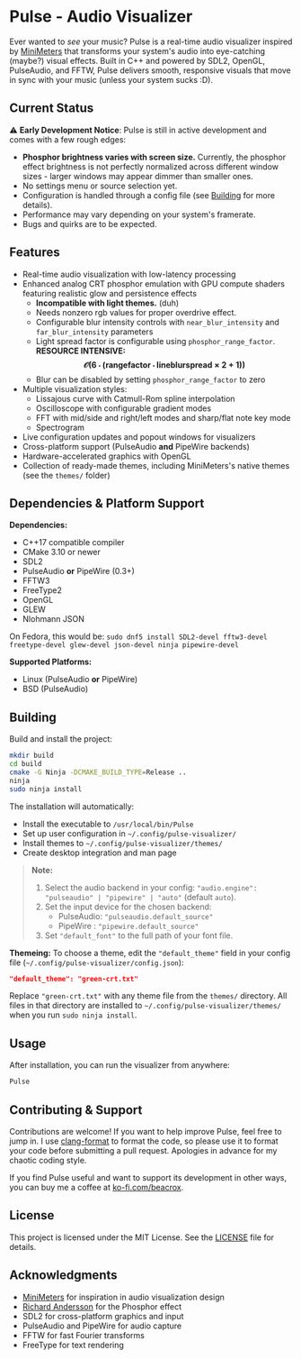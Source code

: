 # Pulse - Audio Visualizer

Ever wanted to *see* your music? Pulse is a real-time audio visualizer inspired by [MiniMeters](https://minimeters.app/) that transforms your system's audio into eye-catching (maybe?) visual effects. Built in C++ and powered by SDL2, OpenGL, PulseAudio, and FFTW, Pulse delivers smooth, responsive visuals that move in sync with your music (unless your system sucks :D).

## Current Status

⚠️ **Early Development Notice**: Pulse is still in active development and comes with a few rough edges:

- **Phosphor brightness varies with screen size.** Currently, the phosphor effect brightness is not perfectly normalized across different window sizes - larger windows may appear dimmer than smaller ones.
- No settings menu or source selection yet.
- Configuration is handled through a config file (see [Building](#building) for more details).
- Performance may vary depending on your system's framerate.
- Bugs and quirks are to be expected.

## Features

- Real-time audio visualization with low-latency processing
- Enhanced analog CRT phosphor emulation with GPU compute shaders featuring realistic glow and persistence effects
  - **Incompatible with light themes.** (duh)
  - Needs nonzero rgb values for proper overdrive effect.
  - Configurable blur intensity controls with `near_blur_intensity` and `far_blur_intensity` parameters
  - Light spread factor is configurable using `phosphor_range_factor`. **RESOURCE INTENSIVE: $$\mathcal{O}\left(6 \cdot \left(\text{rangefactor} \cdot \text{lineblurspread} \times 2 + 1\right)\right)$$**
  - Blur can be disabled by setting `phosphor_range_factor` to zero
- Multiple visualization styles:
	- Lissajous curve with Catmull-Rom spline interpolation
	- Oscilloscope with configurable gradient modes
	- FFT with mid/side and right/left modes and sharp/flat note key mode
	- Spectrogram
- Live configuration updates and popout windows for visualizers
- Cross-platform support (PulseAudio **and** PipeWire backends)
- Hardware-accelerated graphics with OpenGL
- Collection of ready-made themes, including MiniMeters's native themes (see the `themes/` folder)

## Dependencies & Platform Support

**Dependencies:**
- C++17 compatible compiler
- CMake 3.10 or newer
- SDL2
- PulseAudio **or** PipeWire (0.3+)
- FFTW3
- FreeType2
- OpenGL
- GLEW
- Nlohmann JSON

On Fedora, this would be:
```sudo dnf5 install SDL2-devel fftw3-devel freetype-devel glew-devel json-devel ninja pipewire-devel```

**Supported Platforms:**
- Linux (PulseAudio **or** PipeWire)
- BSD (PulseAudio)

## Building

Build and install the project:

```bash
mkdir build
cd build
cmake -G Ninja -DCMAKE_BUILD_TYPE=Release ..
ninja
sudo ninja install
```

The installation will automatically:
- Install the executable to `/usr/local/bin/Pulse`
- Set up user configuration in `~/.config/pulse-visualizer/`
- Install themes to `~/.config/pulse-visualizer/themes/`
- Create desktop integration and man page

> **Note:**
> 1. Select the audio backend in your config: `"audio.engine": "pulseaudio" | "pipewire" | "auto"` (default `auto`).
> 2. Set the input device for the chosen backend:
>    - PulseAudio: `"pulseaudio.default_source"`
>    - PipeWire  : `"pipewire.default_source"`
> 3. Set `"default_font"` to the full path of your font file.

**Themeing:** To choose a theme, edit the `"default_theme"` field in your config file (`~/.config/pulse-visualizer/config.json`):

```json
"default_theme": "green-crt.txt"
```

Replace `"green-crt.txt"` with any theme file from the `themes/` directory. All files in that directory are installed to `~/.config/pulse-visualizer/themes/` when you run `sudo ninja install`.

## Usage

After installation, you can run the visualizer from anywhere:

```bash
Pulse
```
## Contributing & Support

Contributions are welcome! If you want to help improve Pulse, feel free to jump in. I use [clang-format](https://clang.llvm.org/docs/ClangFormat.html) to format the code, so please use it to format your code before submitting a pull request. Apologies in advance for my chaotic coding style.

If you find Pulse useful and want to support its development in other ways, you can buy me a coffee at [ko-fi.com/beacrox](https://ko-fi.com/beacrox).

## License

This project is licensed under the MIT License. See the [LICENSE](LICENSE) file for details.

## Acknowledgments

- [MiniMeters](https://minimeters.app/) for inspiration in audio visualization design
- [Richard Andersson](https://richardandersson.net/?p=350) for the Phosphor effect
- SDL2 for cross-platform graphics and input
- PulseAudio and PipeWire for audio capture
- FFTW for fast Fourier transforms
- FreeType for text rendering
